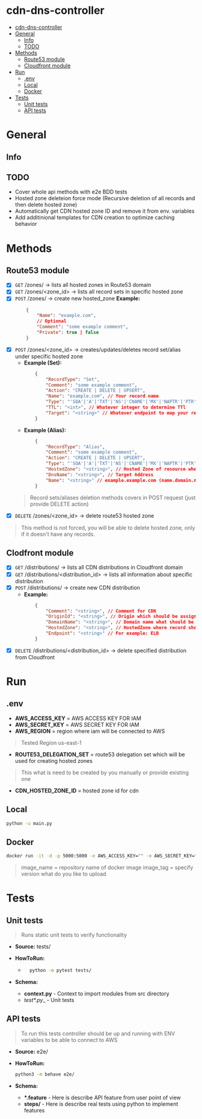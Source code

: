 # cdn-dns-controller

- [cdn-dns-controller](#cdn-dns-controller)
- [General](#general)
    - [Info](#info)
    - [TODO](#todo)
- [Methods](#methods)
    - [Route53 module](#route53-module)
    - [Cloudfront module](#cloudfront-module)
- [Run](#run)
    - [.env](#.env)
    - [Local](#local)
    - [Docker](#docker)
- [Tests](#tests)
    - [Unit tests](#unit-tests)
    - [API tests](#api-tests)

# General

## Info

## TODO

- Cover whole api methods with e2e BDD tests
- Hosted zone deleteion force mode (Recursive deletion of all records and then delete hosted zone)
- Automatically get CDN hosted zone ID and remove it from env. variables
- Add additinional templates for CDN creation to optimize caching behavior

# Methods

## Route53 module

- [X] `GET` /zones/ -> lists all hosted zones in Route53 domain
- [X] `GET` /zones/<zone_id> -> lists all record sets in specific hosted zone
- [X] `POST` /zones/ -> create new hosted_zone
    __Example:__
    ```json
        {
            "Name": "example.com",
            // Optional
            "Comment": "some example comment",
            "Private": true | false
        }
    ```
- [X] `POST` /zones/<zone_id> -> creates/updates/deletes record set/alias under specific hosted zone
    - __Example (Set):__
        ```json
            {
                "RecordType": "Set",
                "Comment": "some example comment",
                "Action": "CREATE | DELETE | UPSERT",
                "Name": "example.com", // Your record name
                "Type": "'SOA'|'A'|'TXT'|'NS'|'CNAME'|'MX'|'NAPTR'|'PTR'|'SRV'|'SPF'|'",
                "TTL": "<int>", // Whatever integer to determine TTl
                "Target": "<string>" // Whatever endpoint to map your record (list)
            }
        ```
    - __Example (Alias):__
        ```json
            {
                "RecordType": "Alias",
                "Comment": "some example comment",
                "Action": "CREATE | DELETE | UPSERT",
                "Type": "'SOA'|'A'|'TXT'|'NS'|'CNAME'|'MX'|'NAPTR'|'PTR'|'SRV'|'SPF'|'",
                "HostedZone": "<string>", // Hosted Zone of resource where resource is located
                "DnsName": "<string>", // Target Address
                "Name": "<string>" // example.example.com (name.domain.name)
            }
        ```
    > Record sets/aliases deletion methods covers in POST request (just provide DELETE action)
- [X] `DELETE` /zones/<zone_id> -> delete route53 hosted zone
> This method is not forced, you will be able to delete hosted zone, only if it doesn't have any records.


## Clodfront module

- [X] `GET` /distributions/ -> lists all CDN distributions in Cloudfront domain
- [X] `GET` /distributions/<distribution_id> -> lists all information about specific distribution
- [X] `POST` /distributions/ -> create new CDN distribution
    - __Example:__
        ```json
            {
                "Comment": "<string>", // Comment for CDN
                "OriginId": "<string>", // Origin which should be assigned for CDN
                "DomainName": "<string>", // Domain name what should be assigned for CDN
                "HostedZone": "<string>", // HostedZone where record shouldbe created (ID)
                "Endpoint": "<string>" // For example: ELB
            }
        ```
- [X] `DELETE` /distributions/<distribution_id> -> delete specified distribution from Cloudfront

# Run

## .env
* __AWS_ACCESS_KEY__ = AWS ACCESS KEY FOR IAM 
* __AWS_SECRET_KEY__ = AWS SECRET KEY FOR IAM
* __AWS_REGION__ = region where iam will be connected to AWS
> Tested Region us-east-1
* __ROUTE53_DELEGATION_SET__ = route53 delegation set which will be used for creating hosted zones 
> This what is need to be created by you manually or provide existing one
* __CDN_HOSTED_ZONE_ID__ = hosted zone id for cdn

## Local

```bash
python -u main.py
```

## Docker 

```bash
docker run -it -d -p 5000:5000 -e AWS_ACCESS_KEY="" -e AWS_SECRET_KEY="" -e AWS_REGION="" -e "" --rm --name cdn-dns-controller ${image_name}:${image_tag}
```
> image_name = repository name of docker image
> image_tag = specify version what do you like to upload

# Tests

## Unit tests

> Runs static unit tests to verify functionality

* __Source:__ tests/

* __HowToRun:__
    - ```bash
        python -m pytest tests/
      ```
* __Schema:__
	- __context.py__ - Context to import modules from src directory
	- __test_*.py__  - Unit tests

## API tests
> To run this tests controller should be up and running with ENV variables to be able to connect to AWS

* __Source:__ e2e/

* __HowToRun:__

	```bash
	python3 -m behave e2e/
	```

* __Schema:__

	- __*.feature__ - Here is describe API feature from user point of view
	- __steps/__ 	- Here is describe real tests using python to implement features
